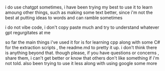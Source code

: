 i do use chatgpt sometimes, i have been trying my best to use it to learn amoung other things, such as making some text better, since i'm not the best at putting ideas to words and can ramble sometimes

i do not vibe code, i don't copy paste much and try to understand whatever gpt regurgitates at me

so far the main things i've used it for is for learning cpp along with some C# for the extraction scripts , the readme.md to pretty it up. i don't think there is anything beyond that.
though please, if you have questions or concerns , share them, i can't get better or know that others don't like something if i'm not told.
also been trying to use it less along with using google some more
